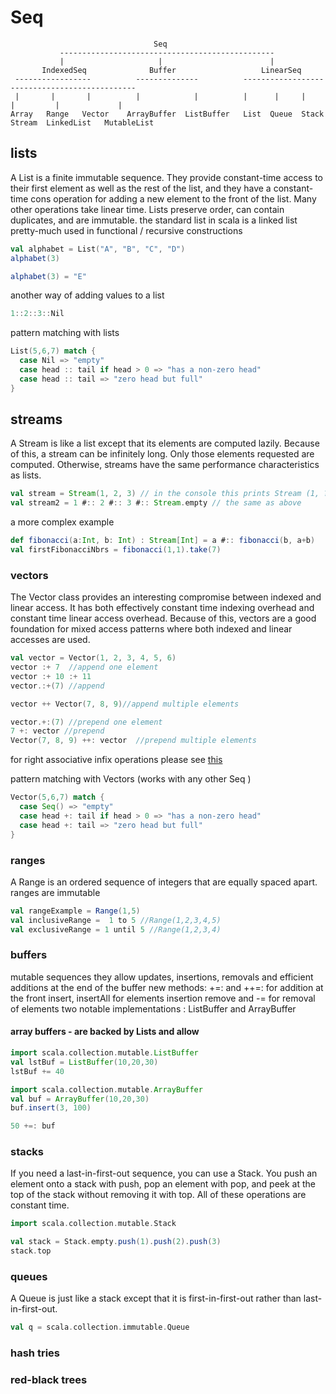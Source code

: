 # Seq

                                    Seq
               ------------------------------------------------
               |                     |                        |
           IndexedSeq              Buffer                   LinearSeq
     -----------------          --------------          ----------------------------------------------
     |       |       |          |            |          |      |     |       |         |             |
    Array   Range   Vector    ArrayBuffer  ListBuffer   List  Queue  Stack  Stream  LinkedList   MutableList



## lists
A List is a finite immutable sequence.
They provide constant-time access to their first element as well as the
rest of the list, and they have a constant-time cons operation for
adding a new element to the front of the list.
Many other operations take linear time.
Lists preserve order, can contain duplicates, and are immutable.
the standard list in scala is a linked list
pretty-much used in functional / recursive constructions

```scala mdoc
val alphabet = List("A", "B", "C", "D")
alphabet(3) 
```

```scala mdoc:fail
alphabet(3) = "E" 
```

another way of adding values to a list
```scala mdoc
1::2::3::Nil 
```

pattern matching with lists
```scala mdoc
List(5,6,7) match {
  case Nil => "empty"
  case head :: tail if head > 0 => "has a non-zero head"
  case head :: tail => "zero head but full"
}
```


## streams
A Stream is like a list except that its elements are computed lazily.
Because of this, a stream can be infinitely long.
Only those elements requested are computed.
Otherwise, streams have the same performance characteristics as lists.

```scala mdoc
val stream = Stream(1, 2, 3) // in the console this prints Stream (1, ?)
val stream2 = 1 #:: 2 #:: 3 #:: Stream.empty // the same as above
```

a more complex example
```scala mdoc
def fibonacci(a:Int, b: Int) : Stream[Int] = a #:: fibonacci(b, a+b)
val firstFibonacciNbrs = fibonacci(1,1).take(7)
```


### vectors
The Vector class provides an interesting compromise
between indexed and linear access. It has both effectively
constant time indexing overhead and constant time linear
access overhead. Because of this, vectors are a good
foundation for mixed access patterns where both indexed
and linear accesses are used.

```scala mdoc
val vector = Vector(1, 2, 3, 4, 5, 6)
vector :+ 7  //append one element
vector :+ 10 :+ 11
vector.:+(7) //append

vector ++ Vector(7, 8, 9)//append multiple elements

vector.+:(7) //prepend one element
7 +: vector //prepend
Vector(7, 8, 9) ++: vector  //prepend multiple elements
```
for right associative infix operations please see [this](./infixPostfixOperations.md)

pattern matching with Vectors (works with any other Seq )
```scala mdoc
Vector(5,6,7) match {
  case Seq() => "empty"
  case head +: tail if head > 0 => "has a non-zero head"
  case head +: tail => "zero head but full"
}
```

### ranges
A Range is an ordered sequence of integers that are equally spaced apart.
ranges are immutable

```scala mdoc
val rangeExample = Range(1,5)
val inclusiveRange =  1 to 5 //Range(1,2,3,4,5)
val exclusiveRange = 1 until 5 //Range(1,2,3,4)
```

### buffers
mutable sequences
they allow updates, insertions, removals and efficient additions at the end of the buffer
new methods:
        +=: and ++=: for addition at the front
        insert, insertAll for elements insertion
        remove and -= for removal of elements
 two notable implementations : ListBuffer and ArrayBuffer


#### array buffers - are backed by Lists and allow
```scala mdoc
import scala.collection.mutable.ListBuffer
val lstBuf = ListBuffer(10,20,30)
lstBuf += 40
```

```scala mdoc
import scala.collection.mutable.ArrayBuffer
val buf = ArrayBuffer(10,20,30)
buf.insert(3, 100)

50 +=: buf
```

### stacks
If you need a last-in-first-out sequence, you can use a Stack.
You push an element onto a stack with push,
pop an element with pop, and peek at the top of the stack without removing it
with top. All of these operations are constant time.

```scala mdoc
import scala.collection.mutable.Stack

val stack = Stack.empty.push(1).push(2).push(3)
stack.top
```

### queues
A Queue is just like a stack except that it is first-in-first-out
rather than last-in-first-out.

```scala mdoc
val q = scala.collection.immutable.Queue
```

### hash tries

### red-black trees

